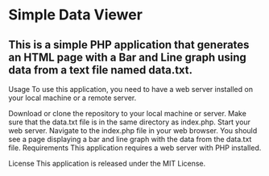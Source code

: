 # Simple Data Viewer
## This is a simple PHP application that generates an HTML page with a Bar and Line graph using data from a text file named data.txt.

Usage
To use this application, you need to have a web server installed on your local machine or a remote server.

Download or clone the repository to your local machine or server.
Make sure that the data.txt file is in the same directory as index.php.
Start your web server.
Navigate to the index.php file in your web browser.
You should see a page displaying a bar and line graph with the data from the data.txt file.
Requirements
This application requires a web server with PHP installed.

License
This application is released under the MIT License.
